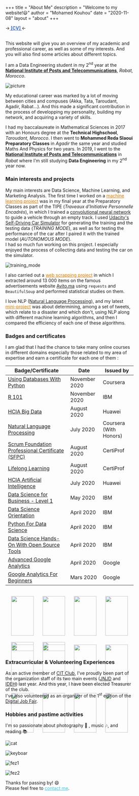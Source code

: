 +++
title = "About Me"
description = "Welcome to my website!😃"
author = "Mohamed Kouhou"
date = "2020-11-08"
layout = "about"
+++

→<strong><a href='/files/mon_CV_V4.pdf' style='color : rgb(61, 101, 194);'> [CV] </a></strong>← <br> <br>  

This website will give you an overview of my academic and professional career, as well as some of my interests. And you will also find some articles about different topics.  
  
I am a Data Engineering student in my 2<sup>nd</sup> year at the **[National Institute of Posts and Telecommunications](http://inpt.ac.ma)**, _Rabat, Morocco_.

![picture](/images/2.JPG)  

My educational career was marked by a lot of moving between cities and compuses (Akka, Tata, Taroudant, Agadir, Rabat...). And this made a significant contribution in the process of developping my personality, building my network, and acquiring a variety of skills.    

I had my baccalaureate in Mathematical Sciences in 2017 with an Honours degree at the __Technical Highschool__, _Taroudant, Morocco_. I then went to __Mohammed Reda Slaoui Preparatory Classes__ in _Agadir_ the same year and studied Maths And Physics for two years. In 2019, I went to the **[National Institute of Posts and Telecommunications](http://inpt.ac.ma)** in _Rabat_ where I'm still studying __Data Engineering__ in my 2<sup>nd</sup> year now.  

### Main interests and projects

My main interests are Data Science, Machine Learning, and Marketing Analysis. The first time I worked on a <a href='/files/Rapport_TIPE_2019.pdf' style='color : rgb(210,120,0);'>machine learning project</a> was in my final year at the Preparatory Classes as part of the TIPE (_Traveaux d'Initiative Personnelle Encadrés_), in which I trained a [convolutional neural network](https://en.wikipedia.org/wiki/Convolutional_neural_network) to guide a vehicle through an empty track. I used [Udacity's Self-Driving Car Simulator](https://github.com/udacity/self-driving-car-sim) for generating the training and the testing data (_TRAINING MODE_), as well as for testing the performance of the car after I paired it with the trained model (_AUTONOMOUS MODE_).  
I had so much fun working on this project. I especially enjoyed the process of collecting data and testing the car on the simulator.
  
![training_mode](/images/10.jpg "This is not a video game lol. I was collecting road data (steering angle, speed, acceleration...) by driving the car manually")  

I also carried out a <a href='https://github.com/KouhouMed/scrapping_avito.ma' style='color : rgb(210,120,0);'>web scrapping project</a> in which I extracted around 13 000 items on the famous advertisements website [Avito.ma](https://avito.ma) using `requests` and `BeautifulSoup` and performed statistical studies on them.  

I love NLP ([Natural Language Processing](https://en.wikipedia.org/wiki/Natural_language_processing)), and my latest <a href='https://github.com/KouhouMed/disaster-tweet-classification/' style='color : rgb(210,120,0);'>mini-project</a> was about determining, among a set of tweets, which relate to a disaster and which don't, using NLP along with different machine learning algorithms, and then I compared the efficiency of each one of these algorithms.  

### Badges and certificates

I am glad that I had the chance to take many online courses in different domains especially those related to my area of expertise and earn a certificate for each one of them :  

   Badge/Certificate | Date | Issued by
---------------------|------|--------
[Using Databases With Python](/files/Coursera_Using_Databases_With_Python.pdf)   |  November 2020  | Coursera
[R 101](/files/R_101.pdf)   |  November 2020  | IBM
[HCIA Big Data](/files/HCIA-Big_Data_certificate.pdf)   |  August 2020  | Huawei
[Natural Language Processing](/files/Coursera_NLP.pdf)   |  July 2020  | Coursera (With Honors)
[Scrum Foundation Professional Certificate (SFPC)](https://www.youracclaim.com/badges/b0e314e6-cccb-4357-9449-55a1aaba3150/public_url)   |  August 2020  | CertiProf 
[Lifelong Learning](https://www.youracclaim.com/badges/a1b514fa-b1df-400c-95ce-e27303ec4492/public_url)   |  August 2020  | CertiProf
[HCIA Artificial Intelligence](/files/Huawei_HCIA_AI_certificate.pdf)   |  July 2020  | Huawei
[Data Science for Business - Level 1](https://www.youracclaim.com/badges/bb52abdb-df1d-4b91-86e1-b7392a2faddb/public_url)   |  May 2020  | IBM
[Data Science Orientation](https://www.youracclaim.com/badges/e13f5e07-42b5-477b-9a8b-c125ffc11b23/public_url)   |  April 2020  | IBM
[Python For Data Science](/files/Py_for_DS.pdf)   |  April 2020  | IBM
[Data Science Hands-On With Open Source Tools](/files/DS_Hands_On.pdf)   |  April 2020  | IBM
[Advanced Google Analytics](/files/Advanced_Google_Analytics.pdf)   |  April 2020  | Google
[Google Analytics For Beginners](/files/Google_Analytics_For_Beginners.pdf)   |  Mars 2020  | Google


<div class="outer-grid">
   <div class="inner-grid">
      <img src="https://images.youracclaim.com/size/340x340/images/5fc2d535-e716-46c4-881a-f4822b8da0e5/Cognitive_Class_-_What_is_Data_Science.png"/>
      <img src="https://images.youracclaim.com/size/340x340/images/dfd6eb51-4caa-4ffe-b107-85ece064370c/Data_Science_Methodologies.png"/>
      <img src="https://images.youracclaim.com/size/340x340/images/087eaefb-61a2-426b-ae74-74efca195667/Data_Visualization_Using_Python.png"/>
   </div>
   <div class="inner-grid">
      <img src="https://images.youracclaim.com/size/340x340/images/f2f9716d-7be0-47ef-b4ad-c8d3b481b9d7/Data_Sci_Business_Level_1_-_CC_-_2019.png"/>
      <img src="https://images.youracclaim.com/size/340x340/images/49211314-919e-4207-885a-7d2ff76ddb07/Statistics_101_-_CC.png"/>
      <img src="https://images.youracclaim.com/size/340x340/images/d2cc88b1-1f59-41d2-9f1c-83190e3541e1/R_Essentials.png"/>
   </div>
   <div class="inner-grid">
      <img src="https://images.youracclaim.com/size/340x340/images/c2ddc533-ba6c-464d-a69d-f9f28177176b/CertiProf-Badge-SFPC.png"/>
      <img src="https://images.youracclaim.com/size/340x340/images/84ac9eff-b8a2-4683-846b-f59887a73801/Python_101_Data_Science.png"/>
      <img src="https://images.youracclaim.com/size/340x340/images/fb8597e1-9283-459d-8770-b2679e42a700/Data_Visualization_with_R.png"/>
   </div>
   <div class="inner-grid">
      <img src="https://images.youracclaim.com/size/340x340/images/f5cf37e4-6ebd-4067-96a9-b26d04f51ff7/CertiProf-Badge-LLL.png"/>
      <img src="https://images.youracclaim.com/size/340x340/images/ba34cb1c-4344-43f5-9685-55e2e901c0f0/Data_Analysis_using_Python.png"/>
      <img src="https://images.youracclaim.com/size/340x340/images/5ca7b236-6105-4154-ba22-c8ae12ec1d8c/Data_Sci_Found_Level_1_-_CC_-_2019.png"/>
   </div>
   <div class="inner-grid">
      <img src="https://images.youracclaim.com/size/340x340/images/de9471ce-018c-4bf4-af49-5c9c1d488613/Data_Science_Tools.png"/>
   </div>
   <div class="inner-grid">
      <img src="https://images.youracclaim.com/size/340x340/images/53caf8cc-b5e9-4424-b4a7-7b069fa13db4/Machine_Learning_with_Python.png"/>
   </div>
</div>




### Extracurricular & Volunteering Experiences

As an active member of [CIT Club](m.facebook.com/CIT.INPT/), I've proudly been part of the organization staff of its two main events ([JNJD](https://www.facebook.com/JNJD.CIT/) and [IDEH](https://www.linkedin.com/events/6605234090222460928/)) last year. And this year, I have been elected Treasurer of the club.  
I've also volunteered as an organizer of the 1<sup>st</sup> edition of the [Digital Job Fair](https://www.facebook.com/events/institut-national-des-postes-et-télécommunications/digital-job-fair/219488442411210/).  

### Hobbies and pastime activities

I'm so passionate about photography 📸 , music 🎶, and reading 📚

![cat](/images/cat.jpg)  

![keyboar](/images/keyboard.jpeg)

![fez1](/images/fez1.jpeg)

![fez2](/images/fez2.jpg)

Thanks for passing by! 😄  
Please feel free to <a href='mailto:mohamedkouhou@gmail.com' style='color : rgb(65, 193, 225);'>contact me</a>.



<style>
* {
   box-sizing: border-box;
}
h1 {
   text-align: center;
}
.outer-grid {
   display: flex;
   flex-wrap: wrap;
   padding: 0 4px;
}
.inner-grid {
   flex: 25%;
   max-width: 25%;
   padding: 0 4px;
}
.inner-grid img {
   margin-top: 8px;
   width: 100%;
   padding: 10px;
}
@media screen and (max-width: 800px) {
   .inner-grid {
      flex: 50%;
      max-width: 50%;
   }
}
@media screen and (max-width: 600px) {
   .inner-grid {
      flex: 50%;
      max-width: 100%;
   }
}
</style>